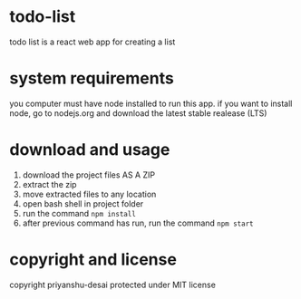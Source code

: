 # todo-list
todo list is a react web app for creating a list

# system requirements
you computer must have node installed to run this app. if you want to install node, go to nodejs.org and download the latest stable realease (LTS)

# download and usage
1. download the project files AS A ZIP
2. extract the zip
3. move extracted files to any location
4. open bash shell in project folder
5. run the command `npm install`
6. after previous command has run, run the command `npm start`

# copyright and license
copyright priyanshu-desai
protected under MIT license
